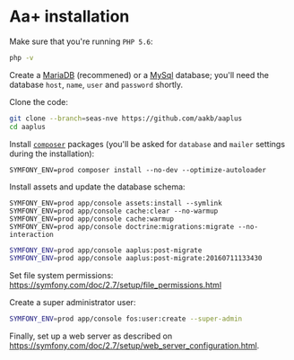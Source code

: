 # Aa+ installation

Make sure that you're running `PHP 5.6`:

```sh
php -v
```

Create a [MariaDB](https://mariadb.org/) (recommened) or a
[MySql](https://www.mysql.com/) database; you'll need the database
`host`, `name`, `user` and `password` shortly.

Clone the code:

```sh
git clone --branch=seas-nve https://github.com/aakb/aaplus
cd aaplus
```

Install [`composer`](https://getcomposer.org/) packages (you'll be asked for `database` and `mailer` settings during the installation):

```
SYMFONY_ENV=prod composer install --no-dev --optimize-autoloader
```

Install assets and update the database schema:

```
SYMFONY_ENV=prod app/console assets:install --symlink
SYMFONY_ENV=prod app/console cache:clear --no-warmup
SYMFONY_ENV=prod app/console cache:warmup
SYMFONY_ENV=prod app/console doctrine:migrations:migrate --no-interaction
```

```sh
SYMFONY_ENV=prod app/console aaplus:post-migrate
SYMFONY_ENV=prod app/console aaplus:post-migrate:20160711133430
```

Set file system permissions: https://symfony.com/doc/2.7/setup/file_permissions.html

Create a super administrator user:

```sh
SYMFONY_ENV=prod app/console fos:user:create --super-admin
```

Finally, set up a web server as described on https://symfony.com/doc/2.7/setup/web_server_configuration.html.
